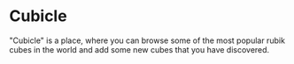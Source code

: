 # Cubicle
"Cubicle" is a place, where you can browse some of the most popular rubik cubes in the world and add some new cubes that you have discovered.
